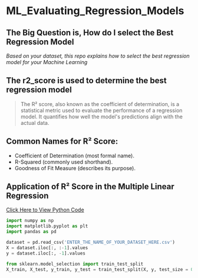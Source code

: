 # ML_Evaluating_Regression_Models

## The Big Question is, How do I select the Best Regression Model
_Based on your dataset, this repo explains how to select the best regression model for your Machine Learning_

## The r2_score is used to determine the best regression model
> The R² score, also known as the coefficient of determination, is a statistical metric used to evaluate the performance of a regression model. It quantifies how well the model's predictions align with the actual data.

## Common Names for R² Score:
+ Coefficient of Determination (most formal name).
+ R-Squared (commonly used shorthand).
+ Goodness of Fit Measure (describes its purpose).

## Application of R² Score in the Multiple Linear Regression
[Click Here to View Python Code](https://colab.research.google.com/drive/1Mky8jQRiDqO_MTZL6uxKrpXXkgbZ54aV#scrollTo=xPagAOKDywV4)

```python
import numpy as np
import matplotlib.pyplot as plt
import pandas as pd
```
```python
dataset = pd.read_csv('ENTER_THE_NAME_OF_YOUR_DATASET_HERE.csv')
X = dataset.iloc[:, :-1].values
y = dataset.iloc[:, -1].values
```
```python
from sklearn.model_selection import train_test_split
X_train, X_test, y_train, y_test = train_test_split(X, y, test_size = 0.2, random_state = 0)
```
